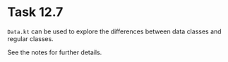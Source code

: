 # Task 12.7

`Data.kt` can be used to explore the differences between data classes and
regular classes.

See the notes for further details.
